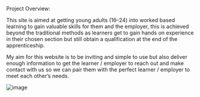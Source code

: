 Project Overview:

This site is aimed at getting young adults (16–24) into worked based learning to gain valuable skills for them and the employer, this is achieved beyond the traditional methods as learners get to gain hands on experience in their chosen section but still obtain a qualification at the end of the apprenticeship.

My aim for this website is to be inviting and simple to use but also deliver enough information to get the learner / employer to reach out and make contact with us so we can pair them with the perfect learner / employer to meet each other’s needs.

![image](https://github.com/user-attachments/assets/a53d1aca-a7e9-451c-b54a-c1adbb5cd572)

